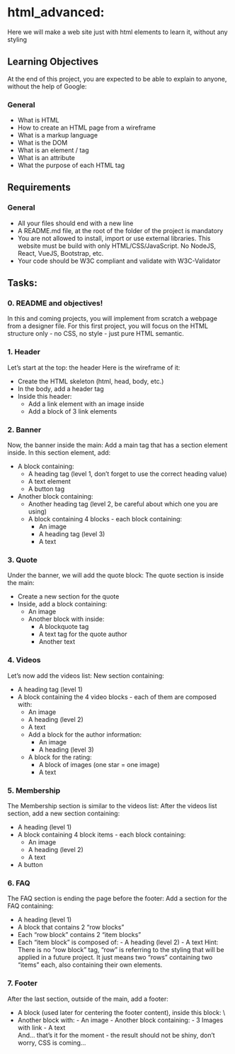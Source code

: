# html_advanced:

Here we will make a web site just with html elements to learn it, without any styling

## Learning Objectives

At the end of this project, you are expected to be able to explain to anyone, without the help of Google:

### General

- What is HTML
- How to create an HTML page from a wireframe
- What is a markup language
- What is the DOM
- What is an element / tag
- What is an attribute
- What the purpose of each HTML tag

## Requirements

### General

- All your files should end with a new line
- A README.md file, at the root of the folder of the project is mandatory
- You are not allowed to install, import or use external libraries. This website must be build with only HTML/CSS/JavaScript. No NodeJS, React, VueJS, Bootstrap, etc.
- Your code should be W3C compliant and validate with W3C-Validator

## Tasks:

### 0. README and objectives!

In this and coming projects, you will implement from scratch a webpage from a designer file.
For this first project, you will focus on the HTML structure only - no CSS, no style - just pure HTML semantic.

### 1. Header

Let’s start at the top: the header
Here is the wireframe of it:

- Create the HTML skeleton (html, head, body, etc.)
- In the body, add a header tag
- Inside this header:
  - Add a link element with an image inside
  - Add a block of 3 link elements

### 2. Banner

Now, the banner inside the main:
Add a main tag that has a section element inside.
In this section element, add:

- A block containing:
  - A heading tag (level 1, don’t forget to use the correct heading value)
  - A text element
  - A button tag
- Another block containing:
  - Another heading tag (level 2, be careful about which one you are using)
  - A block containing 4 blocks - each block containing:
    - An image
    - A heading tag (level 3)
    - A text

### 3. Quote

Under the banner, we will add the quote block:
The quote section is inside the main:

- Create a new section for the quote
- Inside, add a block containing:
  - An image
  - Another block with inside:
    - A blockquote tag
    - A text tag for the quote author
    - Another text

### 4. Videos

Let’s now add the videos list:
New section containing:

- A heading tag (level 1)
- A block containing the 4 video blocks - each of them are composed with:
  - An image
  - A heading (level 2)
  - A text
  - Add a block for the author information:
    - An image
    - A heading (level 3)
  - A block for the rating:
    - A block of images (one star = one image)
    - A text

### 5. Membership

The Membership section is similar to the videos list:
After the videos list section, add a new section containing:

- A heading (level 1)
- A block containing 4 block items - each block containing:
  - An image
  - A heading (level 2)
  - A text
- A button

### 6. FAQ

The FAQ section is ending the page before the footer:
Add a section for the FAQ containing:

- A heading (level 1)
- A block that contains 2 “row blocks”
- Each “row block” contains 2 “item blocks”
- Each “item block” is composed of: - A heading (level 2) - A text
  Hint: There is no “row block” tag, “row” is referring to the styling that will be applied in a future project. It just means two “rows” containing two “items” each, also containing their own elements.

### 7. Footer

After the last section, outside of the main, add a footer:

- A block (used later for centering the footer content), inside this block: \
- Another block with: \- An image \- Another block containing: \- 3 Images with link \- A text\
  And… that’s it for the moment - the result should not be shiny, don’t worry, CSS is coming…
